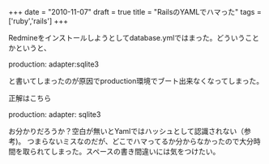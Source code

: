 
+++
date = "2010-11-07"
draft = true
title = "RailsのYAMLでハマった"
tags  = ['ruby','rails']
+++

Redmineをインストールしようとしてdatabase.ymlではまった。どういうことかというと、

production:
  adapter:sqlite3


と書いてしまったのが原因でproduction環境でブート出来なくなってしまった。

正解はこちら

production:
  adapter: sqlite3


お分かりだろうか？空白が無いとYamlではハッシュとして認識されない（参考)。
つまらないミスなのだが、どこでハマってるか分からなかったので大分時間を取られてしまった。スペースの書き間違いには気をつけたい。	

	
